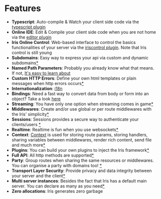 # Features

* **Typescript**: Auto-compile & Watch your client side code via the [typescript plugin](plugin-typescript.md)
* **Online IDE**: Edit & Compile your client side code when you are not home via the [editor plugin](plugin-editor.md)
* **Iris Online Control**: Web-based interface to control the basics functionalities of your server via the [iriscontrol plugin](plugin-iriscontrol.md). Note that Iris control is still young
* **Subdomains**: Easy way to express your api via custom and dynamic subdomains[*](subdomains.md)
* **Named Path Parameters**: Probably you already know what that means. If not, [It's easy to learn about](named-parameters.md)
* **Custom HTTP Errors**: Define your own html templates or plain messages when http errors occurs[*](custom-http-errors.md)
* **Internationalization**: [i18n](middleware-internationalization-and-localization.md)
* **Bindings**: Need a fast way to convert data from body or form into an object? Take a look [here](request-body-bind.md)
* **Streaming**: You have only one option when streaming comes in game[*](streaming.md)
* **Middlewares**: Create and/or use global or per route middlewares with the Iris' simplicity[*](middlewares.md)
* **Sessions**:  Sessions provides a secure way to authenticate your clients/users [*](package-sessions.md)
* **Realtime**: Realtime is fun when you use websockets[*](package-websocket.md)
* **Context**: [Context](context.md) is used for storing route params, storing handlers, sharing variables between middlewares, render rich content, send file and much more[*](context.md)
* **Plugins**: You can build your own plugins to  inject the Iris framework[*](plugins.md)
* **Full API**: All http methods are supported[*](api.md)
* **Party**:  Group routes when sharing the same resources or middlewares. You can organise a party with domains too! [*](party.md)
* **Transport Layer Security**: Provide privacy and data integrity between your server and the client[*](tls.md)
* **Multi server instances**: Besides the fact that Iris has a default main server. You can declare as many as you need[*](declaration.md)
* **Zero allocations**: Iris generates zero garbage